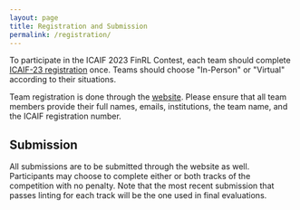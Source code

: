 ```yaml
---
layout: page
title: Registration and Submission
permalink: /registration/
---
```


To participate in the ICAIF 2023 FinRL Contest, each team should complete [ICAIF-23 registration](https://ai-finance.org/icaif-23-registration/) once. Teams should choose "In-Person" or "Virtual" according to their situations.

Team registration is done through the [website](https://finrl-contest-2023.web.app/). Please ensure that all team members provide their full names, emails, institutions, the team name, and the ICAIF registration number.

## Submission
All submissions are to be submitted through the website as well. Participants may choose to complete either or both tracks of the competition with no penalty. Note that the most recent submission that passes linting for each track will be the one used in final evaluations.

